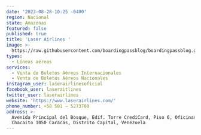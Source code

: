 ```yaml
---
date: '2023-08-28 10:25 -0400'
region: Nacional
state: Amazonas
featured: false
published: true
title: 'Laser Airlines '
image: >-
  https://raw.githubusercontent.com/boardingpassblog/boardingpassblog.github.io/main/assets/images/Laser-Airlines-Logo.jpg
types:
  - Líneas aéreas
services:
  - Venta de Boletos Aéreos Internacionales
  - Venta de Boletos Aéreos Nacionales
instagram_user: laserairlinesoficial
facebook_user: laseraitlines
twitter_user: laserairlines
website: 'https://www.laserairlines.com/'
phone_number: +58 501 – 5273700
address: >-
  Avenida Principal del Bosque, Edif. Torre CrediCard, Piso 6, Oficinas 67 y 68.
  Chacaito 1050 Caracas, Distrito Capital, Venezuela
---
```

